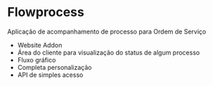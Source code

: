 # Flowprocess

Aplicação de acompanhamento de processo para Ordem de Serviço

- Website Addon 
- Área do cliente para visualização do status de algum processo
- Fluxo gráfico
- Completa personalização
- API de simples acesso
